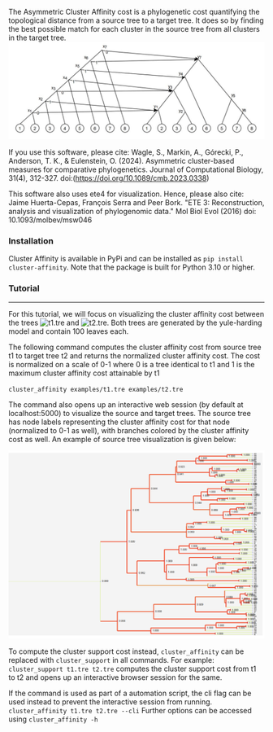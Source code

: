 The Asymmetric Cluster Affinity cost is a phylogenetic cost quantifying the topological distance from a source tree to a target tree. It does so by finding the best possible match for each cluster in the source tree from all clusters in the target tree. 
![Example of Cluster Affinity cost matching clusters from source tree to target tree](./examples/ca_workings.png)

If you use this software, please cite: Wagle, S., Markin, A., Górecki, P., Anderson, T. K., & Eulenstein, O. (2024). Asymmetric cluster-based measures for comparative phylogenetics. Journal of Computational Biology, 31(4), 312-327. doi:(https://doi.org/10.1089/cmb.2023.0338)

This software also uses ete4 for visualization. Hence, please also cite: Jaime Huerta-Cepas, François Serra and Peer Bork. "ETE 3: Reconstruction, analysis and visualization of phylogenomic data."  Mol Biol Evol (2016) doi: 10.1093/molbev/msw046

### Installation
Cluster Affinity is available in PyPi and can be installed as ``pip install cluster-affinity``. Note that the package is built for Python 3.10 or higher.


### Tutorial
---
For this tutorial, we will focus on visualizing the cluster affinity cost between the trees ![t1.tre](./examples/t1.tre) and ![t2.tre](./examples/t2.tre). Both trees are generated by the yule-harding model and contain 100 leaves each. 

The following command computes the cluster affinity cost from source tree t1 to target tree t2 and returns the normalized cluster affinity cost. The cost is normalized on a scale of 0-1 where 0 is a tree identical to t1 and 1 is the maximum cluster affinity cost attainable by t1

``
cluster_affinity examples/t1.tre examples/t2.tre 
``

The command also opens up an interactive web session (by default at localhost:5000) to visualize the source and target trees. The source tree has node labels representing the cluster affinity cost for that node (normalized to 0-1 as well), with branches colored by the cluster affinity cost as well. An example of source tree visualization is given below:

![Example of labelled source tree. Red edges are high cost while green edges are low cost](./examples/example_tree_labeling.png)

To compute the cluster support cost instead, ``cluster_affinity`` can be replaced with ``cluster_support`` in all commands. For example:
``
cluster_support t1.tre t2.tre
``
computes the cluster support cost from t1 to t2 and opens up an interactive browser session for the same. 

If the command is used as part of a automation script, the cli flag can be used instead to prevent the interactive session from running.
``
cluster_affinity t1.tre t2.tre --cli
``
Further options can be accessed using ``cluster_affinity -h`` 
